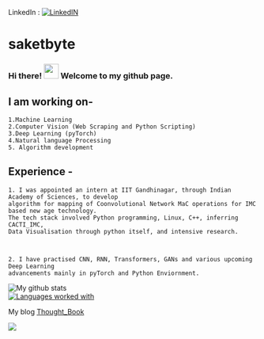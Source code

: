 LinkedIn : [![LinkedIN][1.2]][1]

# saketbyte
    
### Hi there! <img src="https://raw.githubusercontent.com/MartinHeinz/MartinHeinz/master/wave.gif" width="30px"> Welcome to my github page. 
## I am working on-
    1.Machine Learning
    2.Computer Vision (Web Scraping and Python Scripting)
    3.Deep Learning (pyTorch) 
    4.Natural language Processing
    5. Algorithm development
    
    
## Experience -
    
    1. I was appointed an intern at IIT Gandhinagar, through Indian Academy of Sciences, to develop
    algorithm for mapping of Coonvolutional Network MaC operations for IMC based new age technology. 
    The tech stack involved Python programming, Linux, C++, inferring CACTI_IMC,
    Data Visualisation through python itself, and intensive research.



    2. I have practised CNN, RNN, Transformers, GANs and various upcoming Deep Learning 
    advancements mainly in pyTorch and Python Enviornment.
 

![My github stats](https://github-readme-stats.vercel.app/api?username=saketbyte&count_private=true&theme=nightowl&count_private=True)
</br>
[![Languages worked with](https://github-readme-stats.vercel.app/api/top-langs/?username=saketbyte&count_private=true)](https://github.com/saketbyte/github-readme-stats&theme=nightowl)
</br>

<!-- Actual text -->


<!-- Icons -->

[1.2]:https://raw.githubusercontent.com/MartinHeinz/MartinHeinz/master/linkedin-3-16.png (LinkedIn icon without padding)

<!-- Links to your social media accounts -->

[1]: https://www.linkedin.com/in/samriddh-singh-70621b18b/
My blog
[Thought_Book](https://thoughtb.wordpress.com/)

![](https://komarev.com/ghpvc/?username=saketbyte&label=Peek+A+Boo)

